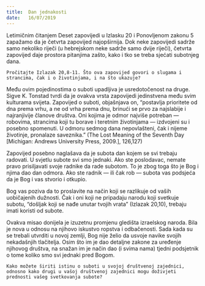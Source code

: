 ```yaml
---
title:  Dan jednakosti
date:   16/07/2019
---
```


Letimičnim čitanjem Deset zapovijedi u Izlasku 20 i Ponovljenom zakonu 5 zapažamo da je četvrta zapovijed najopširnija. Dok neke zapovijedi sadrže samo nekoliko riječi (u hebrejskom neke sadrže samo dvije riječi), četvrta zapovijed daje prostora pitanjima zašto, kako i tko se treba sjećati subotnjeg dana.

`Pročitajte Izlazak 20,8-11. Što ova zapovijed govori o slugama i strancima, čak i o životinjama, i na što ukazuje?`

Među ovim pojedinostima o suboti upadljiva je usredotočenost na druge. Sigve K. Tonstad tvrdi da je ovakva vrsta zapovijedi jedinstvena među svim kulturama svijeta. Zapovijed o suboti, objašnjava on, “postavlja prioritete od dna prema vrhu, a ne od vrha prema dnu, brinući se prvo za najslabije i najranjivije članove društva. Oni kojima je odmor najviše potreban — robovima, strancima koji tu borave i teretnim životinjama — izdvojeni su i posebno spomenuti. U odmoru sedmog dana nepovlašteni, čak i nijeme životinje, pronalaze saveznika.” (The Lost Meaning of the Seventh Day [Michigan: Andrews University Press, 2009.], 126,127)

Zapovijed posebno naglašava da je subota dan kojem se svi trebaju radovati. U svjetlu subote svi smo jednaki. Ako ste poslodavac, nemate pravo prisiljavati svoje radnike da rade subotom. To je zbog toga što je Bog i njima dao dan odmora. Ako ste radnik — ili čak rob — subota vas podsjeća da je Bog i vas stvorio i otkupio.

Bog vas poziva da to proslavite na način koji se razlikuje od vaših uobičajenih dužnosti. Čak i oni koji ne pripadaju narodu koji svetkuje subotu, “došljak koji se nađe unutar tvojih vrata” (Izlazak 20,10), trebaju imati koristi od subote.

Ovakva misao donijela je izuzetnu promjenu gledišta izraelskog naroda. Bila je nova u odnosu na njihovo iskustvo ropstva i odbačenosti. Sada kada su se trebali utvrditi u novoj zemlji, Bog nije želio da usvoje navike svojih nekadašnjih tlačitelja. Osim što im je dao detaljne zakone za uređenje njihovog društva, na snažan im je način dao (i svima nama) tjedni podsjetnik o tome koliko smo svi jednaki pred Bogom.

`Kako možete širiti istinu o suboti u svojoj društvenoj zajednici, odnosno kako drugi u vašoj društvenoj zajednici mogu doživjeti prednosti vašeg svetkovanja subote?`
